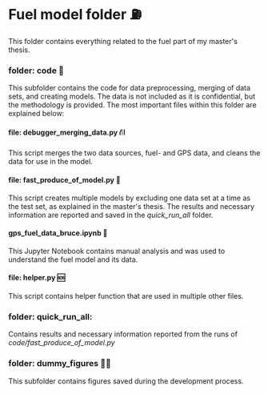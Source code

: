 # Fuel model folder ⛽︎

This folder contains everything related to the fuel part of my master's thesis. 

### folder: code 🔐
This subfolder contains the code for data preprocessing, merging of data sets, and creating models. 
The data is not included as it is confidential, but the methodology is provided. 
The most important files within this folder are explained below:

#### file: debugger_merging_data.py ⛙
This script merges the two data sources, fuel- and GPS data, and cleans the data for use in the model. 

#### file: fast_produce_of_model.py 💨
This script creates multiple models by excluding one data set at a time as the test set, as explained in the master's thesis. 
The results and necessary information are reported and saved in the _quick_run_all_ folder. 

#### gps_fuel_data_bruce.ipynb 📝
This Jupyter Notebook contains manual analysis and was used to understand the fuel model and its data. 

#### file: helper.py 🆘
This script contains helper function that are used in multiple other files. 

### folder: quick_run_all:
Contains results and necessary information reported from the runs of _code/fast_produce_of_model.py_

### folder: dummy_figures 💪🏼
This subfolder contains figures saved during the development process. 

